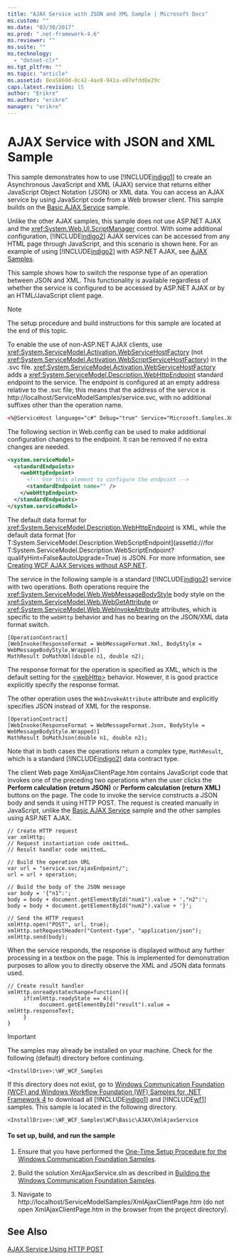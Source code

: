 ```yaml
---
title: "AJAX Service with JSON and XML Sample | Microsoft Docs"
ms.custom: ""
ms.date: "03/30/2017"
ms.prod: ".net-framework-4.6"
ms.reviewer: ""
ms.suite: ""
ms.technology: 
  - "dotnet-clr"
ms.tgt_pltfrm: ""
ms.topic: "article"
ms.assetid: 8ea5860d-0c42-4ae9-941a-e07efdd8e29c
caps.latest.revision: 15
author: "Erikre"
ms.author: "erikre"
manager: "erikre"
---
```

# AJAX Service with JSON and XML Sample
This sample demonstrates how to use [!INCLUDE[indigo1](../../../../includes/indigo1-md.md)] to create an Asynchronous JavaScript and XML (AJAX) service that returns either JavaScript Object Notation (JSON) or XML data. You can access an AJAX service by using JavaScript code from a Web browser client. This sample builds on the [Basic AJAX Service](../../../../docs/framework/wcf/samples/basic-ajax-service.md) sample.  
  
 Unlike the other AJAX samples, this sample does not use ASP.NET AJAX and the <xref:System.Web.UI.ScriptManager> control. With some additional configuration, [!INCLUDE[indigo2](../../../../includes/indigo2-md.md)] AJAX services can be accessed from any HTML page through JavaScript, and this scenario is shown here. For an example of using [!INCLUDE[indigo2](../../../../includes/indigo2-md.md)] with ASP.NET AJAX, see [AJAX Samples](http://msdn.microsoft.com/en-us/f3fa45b3-44d5-4926-8cc4-a13c30a3bf3e).  
  
 This sample shows how to switch the response type of an operation between JSON and XML. This functionality is available regardless of whether the service is configured to be accessed by ASP.NET AJAX or by an HTML/JavaScript client page.  
  
> [!NOTE]
>  The setup procedure and build instructions for this sample are located at the end of this topic.  
  
 To enable the use of non-ASP.NET AJAX clients, use <xref:System.ServiceModel.Activation.WebServiceHostFactory> (not <xref:System.ServiceModel.Activation.WebScriptServiceHostFactory>) in the .svc file. <xref:System.ServiceModel.Activation.WebServiceHostFactory> adds a <xref:System.ServiceModel.Description.WebHttpEndpoint> standard endpoint to the service. The endpoint is configured at an empty address relative to the .svc file; this means that the address of the service is http://localhost/ServiceModelSamples/service.svc, with no additional suffixes other than the operation name.  
  
```html  
<%@ServiceHost language="c#" Debug="true" Service="Microsoft.Samples.XmlAjaxService.CalculatorService" Factory="System.ServiceModel.Activation.WebServiceHostFactory" %>  
```  
  
 The following section in Web.config can be used to make additional configuration changes to the endpoint. It can be removed if no extra changes are needed.  
  
```xml  
<system.serviceModel>  
  <standardEndpoints>  
    <webHttpEndpoint>  
      <!-- Use this element to configure the endpoint -->  
      <standardEndpoint name="" />  
    </webHttpEndpoint>  
  </standardEndpoints>  
</system.serviceModel>  
```  
  
 The default data format for <xref:System.ServiceModel.Description.WebHttpEndpoint> is XML, while the default data format [for T:System.ServiceModel.Description.WebScriptEndpoint](assetId:///for T:System.ServiceModel.Description.WebScriptEndpoint?qualifyHint=False&autoUpgrade=True) is JSON. For more information, see [Creating WCF AJAX Services without ASP.NET](../../../../docs/framework/wcf/feature-details/creating-wcf-ajax-services-without-asp-net.md).  
  
 The service in the following sample is a standard [!INCLUDE[indigo2](../../../../includes/indigo2-md.md)] service with two operations. Both operations require the <xref:System.ServiceModel.Web.WebMessageBodyStyle> body style on the <xref:System.ServiceModel.Web.WebGetAttribute> or <xref:System.ServiceModel.Web.WebInvokeAttribute> attributes, which is specific to the `webHttp` behavior and has no bearing on the JSON/XML data format switch.  
  
```  
[OperationContract]  
[WebInvoke(ResponseFormat = WebMessageFormat.Xml, BodyStyle = WebMessageBodyStyle.Wrapped)]  
MathResult DoMathXml(double n1, double n2);  
```  
  
 The response format for the operation is specified as XML, which is the default setting for the [\<webHttp>](../../../../docs/framework/configuring-apps/file-schema/wcf/webhttp.md) behavior. However, it is good practice explicitly specify the response format.  
  
 The other operation uses the `WebInvokeAttribute` attribute and explicitly specifies JSON instead of XML for the response.  
  
```  
[OperationContract]  
[WebInvoke(ResponseFormat = WebMessageFormat.Json, BodyStyle = WebMessageBodyStyle.Wrapped)]  
MathResult DoMathJson(double n1, double n2);  
```  
  
 Note that in both cases the operations return a complex type, `MathResult`, which is a standard [!INCLUDE[indigo2](../../../../includes/indigo2-md.md)] data contract type.  
  
 The client Web page XmlAjaxClientPage.htm contains JavaScript code that invokes one of the preceding two operations when the user clicks the **Perform calculation (return JSON)** or **Perform calculation (return XML)** buttons on the page. The code to invoke the service constructs a JSON body and sends it using HTTP POST. The request is created manually in JavaScript, unlike the [Basic AJAX Service](../../../../docs/framework/wcf/samples/basic-ajax-service.md) sample and the other samples using ASP.NET AJAX.  
  
```  
// Create HTTP request  
var xmlHttp;  
// Request instantiation code omitted…  
// Result handler code omitted…  
  
// Build the operation URL  
var url = "service.svc/ajaxEndpoint/";  
url = url + operation;  
  
// Build the body of the JSON message  
var body = '{"n1":';  
body = body + document.getElementById("num1").value + ',"n2":';  
body = body + document.getElementById("num2").value + '}';  
  
// Send the HTTP request  
xmlHttp.open("POST", url, true);  
xmlHttp.setRequestHeader("Content-type", "application/json");  
xmlHttp.send(body);  
```  
  
 When the service responds, the response is displayed without any further processing in a textbox on the page. This is implemented for demonstration purposes to allow you to directly observe the XML and JSON data formats used.  
  
```  
// Create result handler   
xmlHttp.onreadystatechange=function(){  
     if(xmlHttp.readyState == 4){  
          document.getElementById("result").value = xmlHttp.responseText;  
     }  
}  
```  
  
> [!IMPORTANT]
>  The samples may already be installed on your machine. Check for the following (default) directory before continuing.  
>   
>  `<InstallDrive>:\WF_WCF_Samples`  
>   
>  If this directory does not exist, go to [Windows Communication Foundation (WCF) and Windows Workflow Foundation (WF) Samples for .NET Framework 4](http://go.microsoft.com/fwlink/?LinkId=150780) to download all [!INCLUDE[indigo1](../../../../includes/indigo1-md.md)] and [!INCLUDE[wf1](../../../../includes/wf1-md.md)] samples. This sample is located in the following directory.  
>   
>  `<InstallDrive>:\WF_WCF_Samples\WCF\Basic\AJAX\XmlAjaxService`  
  
#### To set up, build, and run the sample  
  
1.  Ensure that you have performed the [One-Time Setup Procedure for the Windows Communication Foundation Samples](../../../../docs/framework/wcf/samples/one-time-setup-procedure-for-the-windows-communication-foundation-samples.md).  
  
2.  Build the solution XmlAjaxService.sln as described in [Building the Windows Communication Foundation Samples](../../../../docs/framework/wcf/samples/building-the-windows-communication-foundation-samples.md).  
  
3.  Navigate to http://localhost/ServiceModelSamples/XmlAjaxClientPage.htm (do not open XmlAjaxClientPage.htm in the browser from the project directory).  
  
## See Also  
 [AJAX Service Using HTTP POST](../../../../docs/framework/wcf/samples/ajax-service-using-http-post.md)